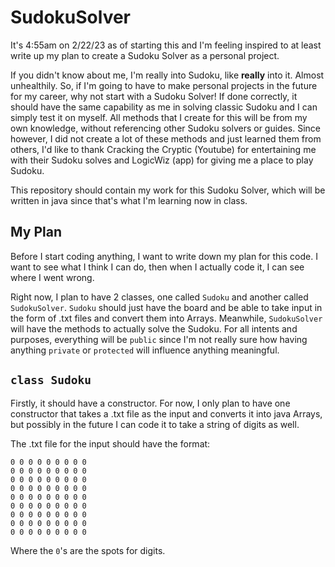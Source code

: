 # SudokuSolver

It's 4:55am on 2/22/23 as of starting this and I'm feeling inspired to at least write up my plan to create a Sudoku Solver as a personal project.

If you didn't know about me, I'm really into Sudoku, like **really** into it. Almost unhealthily. So, if I'm going to have to make personal projects in the future for my career, why not start with a Sudoku Solver! If done correctly, it should have the same capability as me in solving classic Sudoku and I can simply test it on myself. All methods that I create for this will be from my own knowledge, without referencing other Sudoku solvers or guides. Since however, I did not create a lot of these methods and just learned them from others, I'd like to thank Cracking the Cryptic (Youtube) for entertaining me with their Sudoku solves and LogicWiz (app) for giving me a place to play Sudoku.

This repository should contain my work for this Sudoku Solver, which will be written in java since that's what I'm learning now in class.

## My Plan

Before I start coding anything, I want to write down my plan for this code. I want to see what I think I can do, then when I actually code it, I can see where I went wrong.

Right now, I plan to have 2 classes, one called `Sudoku` and another called `SudokuSolver`. `Sudoku` should just have the board and be able to take input in the form of .txt files and convert them into Arrays. Meanwhile, `SudokuSolver` will have the methods to actually solve the Sudoku. For all intents and purposes, everything will be `public` since I'm not really sure how having anything `private` or `protected` will influence anything meaningful.

## `class Sudoku`

Firstly, it should have a constructor. For now, I only plan to have one constructor that takes a .txt file as the input and converts it into java Arrays, but possibly in the future I can code it to take a string of digits as well. 

The .txt file for the input should have the format:
```
0 0 0 0 0 0 0 0 0
0 0 0 0 0 0 0 0 0
0 0 0 0 0 0 0 0 0
0 0 0 0 0 0 0 0 0
0 0 0 0 0 0 0 0 0
0 0 0 0 0 0 0 0 0
0 0 0 0 0 0 0 0 0
0 0 0 0 0 0 0 0 0
0 0 0 0 0 0 0 0 0
```
Where the `0`'s are the spots for digits. 
